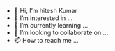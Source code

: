- 👋 Hi, I’m hitesh Kumar
- 👀 I’m interested in ...
- 🌱 I’m currently learning ...
- 💞️ I’m looking to collaborate on ...
- 📫 How to reach me ...

<!---
Hitesh Kumar is a ✨ special ✨ repository because its `README.md` (this file) appears on your GitHub profile.
You can click the Preview link to take a look at your changes.
--->
